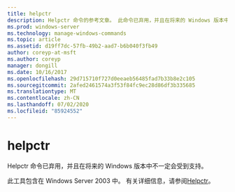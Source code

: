 ```yaml
---
title: helpctr
description: Helpctr 命令的参考文章。 此命令已弃用，并且在将来的 Windows 版本中不保证其受支持。
ms.prod: windows-server
ms.technology: manage-windows-commands
ms.topic: article
ms.assetid: d19ff7dc-57fb-49b2-aad7-b6b040f3fb49
author: coreyp-at-msft
ms.author: coreyp
manager: dongill
ms.date: 10/16/2017
ms.openlocfilehash: 29d715710f727d0eeaeb56485fad7b33b8e2c105
ms.sourcegitcommit: 2afed2461574a3f53f84fc9ec28d86df3b335685
ms.translationtype: MT
ms.contentlocale: zh-CN
ms.lasthandoff: 07/02/2020
ms.locfileid: "85924552"
---
```

# <a name="helpctr"></a>helpctr

Helpctr 命令已弃用，并且在将来的 Windows 版本中不一定会受到支持。

此工具包含在 Windows Server 2003 中。 有关详细信息，请参阅[Helpctr](https://docs.microsoft.com/previous-versions/orphan-topics/ws.10/cc755821(v=ws.10))。
